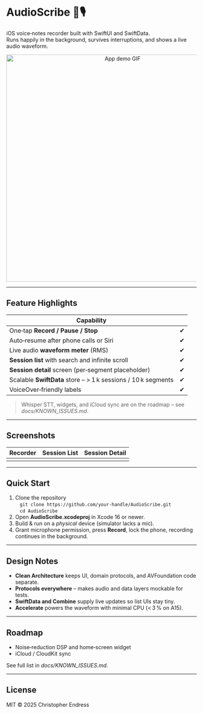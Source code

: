# AudioScribe 📓🎙️  
iOS voice‑notes recorder built with SwiftUI and SwiftData.  
Runs happily in the background, survives interruptions, and shows a live audio waveform.

<div align="center">
  <img src="docs/assets/hero.gif" width="600" alt="App demo GIF">
</div>

---

## Feature Highlights 

| Capability |  |
|----|------------|
| One‑tap **Record / Pause / Stop** |  ✔︎
| Auto‑resume after phone calls or Siri |  ✔︎
| Live audio **waveform meter** (RMS) |  ✔︎
| **Session list** with search and infinite scroll |  ✔︎
| **Session detail** screen (per‑segment placeholder) |  ✔︎
| Scalable **SwiftData** store – > 1 k sessions / 10 k segments |  ✔︎
| VoiceOver‑friendly labels |  ✔︎

> Whisper STT, widgets, and iCloud sync are on the roadmap – see *docs/KNOWN_ISSUES.md*.

---

## Screenshots

| Recorder | Session List | Session Detail |
|----------|--------------|----------------|
|  |  |  |

---

## Quick Start

1. Clone the repository  
   `git clone https://github.com/your‑handle/AudioScribe.git`  
   `cd AudioScribe`
2. Open **AudioScribe.xcodeproj** in Xcode 16 or newer.
3. Build & run on a *physical* device (simulator lacks a mic).
4. Grant microphone permission, press **Record**, lock the phone, recording continues in the background.

---

## Design Notes

* **Clean Architecture** keeps UI, domain protocols, and AVFoundation code separate.
* **Protocols everywhere** – makes audio and data layers mockable for tests.
* **SwiftData and Combine** supply live updates so list UIs stay tiny.
* **Accelerate** powers the waveform with minimal CPU (< 3 % on A15).

---

## Roadmap

* Noise‑reduction DSP and home‑screen widget  
* iCloud / CloudKit sync  

See full list in *docs/KNOWN_ISSUES.md*.

---

## License

MIT © 2025 Christopher Endress
